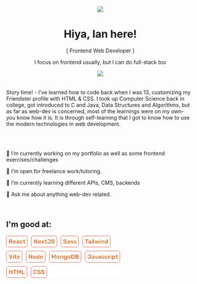 <div align="center">
  <img src="https://media.giphy.com/media/H8FP5CniGPbB4zFnRR/giphy.gif" width="200px" />
  <h1 align="center">Hiya, Ian here!</h1>
  <p>[ Frontend Web Developer ]</p>
  <p>I focus on frontend usually, but I can do full-stack too</p>
  <img src="https://komarev.com/ghpvc/?username=ianbuen&color=f44336&label=My+visitors" />
</div>

<br />
<p>Story time! - I've learned how to code back when I was 13, customizing my Friendster profile with HTML & CSS. I took up Computer Science back in college, got introduced to C and Java, Data Structures and Algorithms, but as far as web-dev is concerned, most of the learnings were on my own- you know how it is. It is through self-learning that I got to know how to use the modern technologies in web development.</p>
<br />

<br />
<p>🔭 I’m currently working on my portfolio as well as some frontend exercises/challenges</p>
<p>💼 I’m open for freelance work/tutoring.</p>
<p>🌱 I’m currently learning different APIs, CMS, backends</p>
<p>💬 Ask me about anything web-dev related.</p>

<br />

<h2>I'm good at:</h2>
<img src="./list-skills.png" />

<!--
**ianbuen/ianbuen** is a ✨ _special_ ✨ repository because its `README.md` (this file) appears on your GitHub profile.

Here are some ideas to get you started:

- 🔭 I’m currently working on ...
- 🌱 I’m currently learning ...
- 👯 I’m looking to collaborate on ...
- 🤔 I’m looking for help with ...
- 💬 Ask me about ...
- 📫 How to reach me: ...
- 😄 Pronouns: ...
- ⚡ Fun fact: ...
-->
